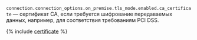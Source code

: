 `connection.connection_options.on_premise.tls_mode.enabled.ca_certificate` — сертификат CA, если требуется шифрование передаваемых данных, например, для соответствия требованиям PCI DSS.

{% include [certificate](../../../../../_includes/data-transfer/fields/certificate-needed.md) %}
